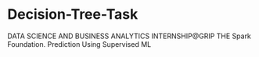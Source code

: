 # Decision-Tree-Task
DATA SCIENCE AND BUSINESS ANALYTICS INTERNSHIP@GRIP THE Spark Foundation.
Prediction Using Supervised ML
